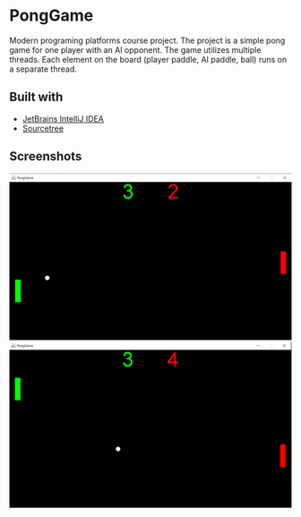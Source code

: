 # PongGame
Modern programing platforms course project. The project is a simple pong game for one player with an AI opponent. The game utilizes multiple threads. Each element on the board (player paddle, AI paddle, ball) runs on a separate thread.


## Built with
* [JetBrains IntelliJ IDEA](https://www.jetbrains.com/idea/)
* [Sourcetree](https://www.sourcetreeapp.com/)

## Screenshots
<img src="Screenshots/pong.png"> 
<img src="Screenshots/pong2.png">
